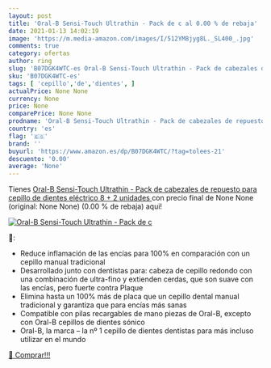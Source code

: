 ```yaml
---
layout: post
title: 'Oral-B Sensi-Touch Ultrathin - Pack de c al 0.00 % de rebaja'
date: 2021-01-13 14:02:19
image: 'https://m.media-amazon.com/images/I/512YM8jyg8L._SL400_.jpg'
comments: true
category: ofertas
author: ring
slug: 'B07DGK4WTC-es Oral-B Sensi-Touch Ultrathin - Pack de cabezales de...'
sku: 'B07DGK4WTC-es'
tags: [ 'cepillo','de','dientes', ]
actualPrice: None None
currency: None
price: None
comparePrice: None None
prodname: 'Oral-B Sensi-Touch Ultrathin - Pack de cabezales de repuesto para cepillo de dientes eléctrico  8 + 2 unidades '
country: 'es'
flag: '🇪🇸'
brand: ''
buyurl: 'https://www.amazon.es/dp/B07DGK4WTC/?tag=tolees-21'
descuento: '0.00'
average: 'None'
---
```


Tienes [Oral-B Sensi-Touch Ultrathin - Pack de cabezales de repuesto para cepillo de dientes eléctrico  8 + 2 unidades ](https://www.amazon.es/dp/B07DGK4WTC/?tag=tolees-21) con precio final de  None None (original: None None) (0.00 %  de rebaja) aqui!

[![Oral-B Sensi-Touch Ultrathin - Pack de c](https://m.media-amazon.com/images/I/512YM8jyg8L._SL400_.jpg)](https://www.amazon.es/dp/B07DGK4WTC/?tag=tolees-21)

🔎:

- Reduce inflamación de las encías para 100% en comparación con un cepillo manual tradicional
- Desarrollado junto con dentistas para: cabeza de cepillo redondo con una combinación de ultra-fino y extienden cerdas, que son suave con las encías, pero fuerte contra Plaque
- Elimina hasta un 100% más de placa que un cepillo dental manual tradicional y garantiza que para encías más sanas
- Compatible con pilas recargables de mano piezas de Oral-B, excepto con Oral-B cepillos de dientes sónico
- Oral-B, la marca – la nº 1 cepillo de dientes dentistas para más incluso utilizar en el mundo

[🛒 Comprar!!!](https://www.amazon.es/dp/B07DGK4WTC/?tag=tolees-21)
